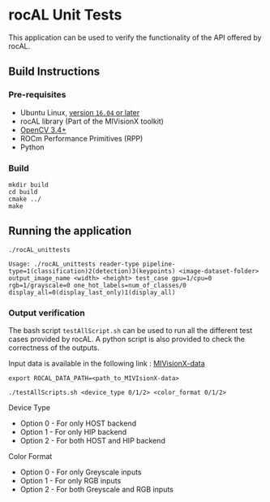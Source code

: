 # rocAL Unit Tests
This application can be used to verify the functionality of the API offered by rocAL.

## Build Instructions

### Pre-requisites
* Ubuntu Linux, [version `16.04` or later](https://www.microsoft.com/software-download/windows10)
* rocAL library (Part of the MIVisionX toolkit)
* [OpenCV 3.4+](https://github.com/opencv/opencv/releases/tag/3.4.0)
* ROCm Performance Primitives (RPP)
* Python

### Build
````
mkdir build
cd build
cmake ../
make
````
## Running the application

```
./rocAL_unittests

Usage: ./rocAL_unittests reader-type pipeline-type=1(classification)2(detection)3(keypoints) <image-dataset-folder> output_image_name <width> <height> test_case gpu=1/cpu=0 rgb=1/grayscale=0 one_hot_labels=num_of_classes/0  display_all=0(display_last_only)1(display_all)
```

### Output verification 

The bash script `testAllScript.sh` can be used to run all the different test cases provided by rocAL. A python script is also provided to check the correctness of the outputs.

Input data is available in the following link : [MIVisionX-data](https://github.com/GPUOpen-ProfessionalCompute-Libraries/MIVisionX-data)

`export ROCAL_DATA_PATH=<path_to_MIVIsionX-data>`

```
./testAllScripts.sh <device_type 0/1/2> <color_format 0/1/2>
```

Device Type
* Option 0 - For only HOST backend
* Option 1 - For only HIP backend
* Option 2 - For both HOST and HIP backend

Color Format
* Option 0 - For only Greyscale inputs
* Option 1 - For only RGB inputs
* Option 2 - For both Greyscale and RGB inputs